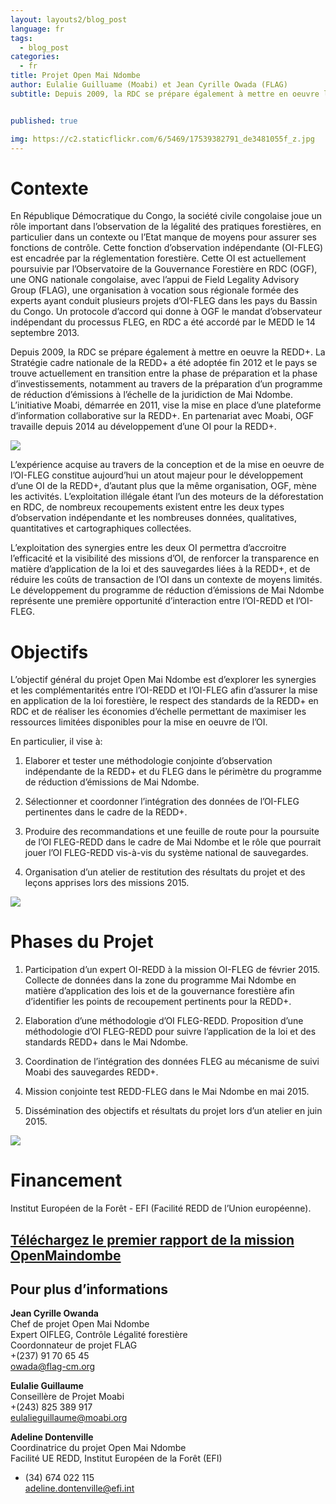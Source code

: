 ```yaml
---
layout: layouts2/blog_post
language: fr
tags:
  - blog_post
categories:
  - fr
title: Projet Open Mai Ndombe
author: Eulalie Guilluame (Moabi) et Jean Cyrille Owada (FLAG)
subtitle: Depuis 2009, la RDC se prépare également à mettre en oeuvre la REDD+. La Stratégie cadre nationale de la REDD+ a été adoptée fin 2012 et le pays se trouve actuellement en transition entre la phase de préparation et la phase d’investissements, notamment au travers de la préparation d’un programme de réduction d’émissions à l’échelle de la juridiction de Mai Ndombe.  L’initiative Moabi, démarrée en 2011, vise la mise en place d’une plateforme d’information collaborative sur la REDD+.  En partenariat avec Moabi, OGF travaille depuis 2014 au développement d’une OI pour la REDD+.


published: true

img: https://c2.staticflickr.com/6/5469/17539382791_de3481055f_z.jpg
---
```


# Contexte

En République Démocratique du Congo, la société civile congolaise joue un rôle important dans l’observation de la légalité des pratiques forestières, en particulier dans un contexte ou l’Etat manque de moyens pour assurer ses fonctions de contrôle. Cette fonction d’observation indépendante (OI-FLEG) est encadrée par la réglementation forestière. Cette OI est actuellement poursuivie par l’Observatoire de la Gouvernance Forestière en RDC (OGF), une ONG nationale congolaise, avec l’appui de Field Legality Advisory Group (FLAG), une organisation à vocation sous régionale formée des experts ayant conduit plusieurs projets d’OI-FLEG dans les pays du Bassin du Congo. Un protocole d’accord qui donne à OGF le mandat d’observateur indépendant du processus FLEG, en RDC a été accordé par le MEDD le 14 septembre 2013.

Depuis 2009, la RDC se prépare également à mettre en oeuvre la REDD+. La Stratégie cadre nationale de la REDD+ a été adoptée fin 2012 et le pays se trouve actuellement en transition entre la phase de préparation et la phase d’investissements, notamment au travers de la préparation d’un programme de réduction d’émissions à l’échelle de la juridiction de Mai Ndombe.  L’initiative Moabi, démarrée en 2011, vise la mise en place d’une plateforme d’information collaborative sur la REDD+.  En partenariat avec Moabi, OGF travaille depuis 2014 au développement d’une OI pour la REDD+.

![](https://c2.staticflickr.com/4/3936/15618852242_8931dc071b_o.png)

L’expérience acquise au travers de la conception et de la mise en oeuvre de l’OI-FLEG constitue aujourd’hui un atout majeur pour le développement d’une OI de la REDD+, d’autant plus que la même organisation, OGF, mène les activités. L’exploitation illégale étant l’un des moteurs de la déforestation en RDC, de nombreux recoupements existent entre les deux types d’observation indépendante et les nombreuses données, qualitatives, quantitatives et cartographiques collectées.

L’exploitation des synergies entre les deux OI permettra d’accroitre l’efficacité et la visibilité des missions d’OI, de renforcer la transparence en matière d’application de la loi et des sauvegardes liées à la REDD+, et de réduire les coûts de transaction de l’OI dans un contexte de moyens limités. Le développement du programme de réduction d’émissions de Mai Ndombe représente une première opportunité d’interaction entre l’OI-REDD et l’OI-FLEG.


# Objectifs

L’objectif général du projet Open Mai Ndombe est d’explorer les synergies et les complémentarités entre l’OI-REDD et l’OI-FLEG afin d’assurer la mise en application de la loi forestière, le respect des standards de la REDD+ en RDC et de réaliser les économies d’échelle permettant de maximiser les ressources limitées disponibles pour la mise en oeuvre de l’OI.

En particulier, il vise à:

1. Elaborer et tester une méthodologie conjointe d’observation indépendante de la REDD+ et du FLEG dans le périmètre du programme de réduction d’émissions de Mai Ndombe.

1. Sélectionner et coordonner l’intégration des données de l’OI-FLEG pertinentes dans le cadre de la REDD+.

1. Produire des recommandations et une feuille de route pour la poursuite de l’OI FLEG-REDD dans le cadre de Mai Ndombe et le rôle que pourrait jouer l’OI FLEG-REDD vis-à-vis du système national de sauvegardes.

1. Organisation d’un atelier de restitution des résultats du projet et des leçons apprises lors des missions 2015.

![](https://c2.staticflickr.com/8/7429/16263206328_e5e54fac98_z.jpg)


# Phases du Projet

1. Participation d’un expert OI-REDD à la mission OI-FLEG de février 2015. Collecte de données dans la zone du programme Mai Ndombe en matière d’application des lois et de la gouvernance forestière afin d’identifier les points de recoupement pertinents pour la REDD+.

1. Elaboration d’une méthodologie d’OI FLEG-REDD.  Proposition d’une méthodologie d’OI FLEG-REDD pour suivre l’application de la loi et des standards REDD+ dans le Mai Ndombe.

1. Coordination de l’intégration des données FLEG au mécanisme de suivi Moabi des sauvegardes REDD+.

1. Mission conjointe test REDD-FLEG dans le Mai Ndombe en mai 2015.

1. Dissémination des objectifs et résultats du projet lors d’un atelier en juin 2015.

![](https://c2.staticflickr.com/8/7347/16424897456_89a86548aa_z.jpg)

# Financement

Institut Européen de la Forêt - EFI (Facilité REDD de l’Union européenne).

## [Téléchargez le premier rapport de la mission OpenMaindombe](https://drive.google.com/file/d/0B-RQ_kNBOt-5LVBpQ0FqbDA5WEU/view?usp=sharing)


## Pour plus d’informations

**Jean Cyrille Owanda** <br>
Chef de projet Open Mai Ndombe <br>
Expert OIFLEG, Contrôle Légalité forestière <br>
Coordonnateur de projet FLAG <br>
+(237) 91 70 65 45 <br>
[owada@flag-cm.org](mailto:owada@flag-cm.org)

**Eulalie Guillaume** <br>
Conseillère de Projet Moabi <br>
+(243) 825 389 917 <br>
[eulalieguillaume@moabi.org](mailto:eulalieguillaume@moabi.org)

**Adeline Dontenville** <br>
Coordinatrice du projet Open Mai Ndombe <br>
Facilité UE REDD, Institut Européen de la Forêt (EFI) <br>
+ (34) 674 022 115 <br>
[adeline.dontenville@efi.int](mailto:adeline.dontenville@efi.int)

